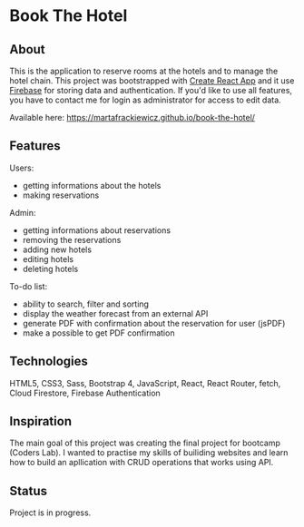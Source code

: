 # Book The Hotel

## About
This is the application to reserve rooms at the hotels and to manage the hotel chain. This project was bootstrapped with [Create React App](https://github.com/facebook/create-react-app) and it use [Firebase](https://firebase.google.com/) for storing data and authentication. If you'd like to use all features, you have to contact me for login as administrator for access to edit data.

Available here: https://martafrackiewicz.github.io/book-the-hotel/

## Features
Users:
* getting informations about the hotels
* making reservations

Admin:
* getting informations about reservations
* removing the reservations
* adding new hotels
* editing hotels
* deleting hotels

To-do list:
* ability to search, filter and sorting
* display the weather forecast from an external API
* generate PDF with confirmation about the reservation for user (jsPDF)
* make a possible to get PDF confirmation

## Technologies
HTML5, CSS3, Sass, Bootstrap 4, JavaScript, React, React Router, fetch, Cloud Firestore, Firebase Authentication

## Inspiration
The main goal of this project was creating the final project for bootcamp (Coders Lab). I wanted to practise my skills of builiding websites and learn how to build an apllication with CRUD operations that works using API.

## Status
Project is in progress.
